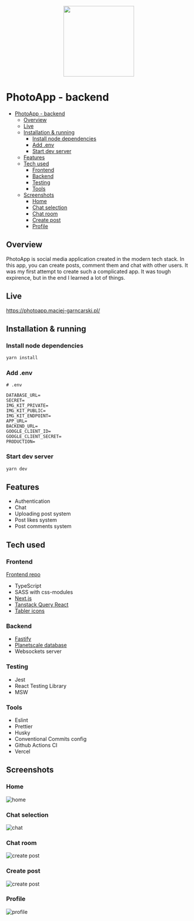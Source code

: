 <p align="center">
  <img width="192" height="192" src="https://raw.githubusercontent.com/MaciejGarncarski/photo-app/main/.github/screenshots/logo.png">
</p>

# PhotoApp - backend

- [PhotoApp - backend](#photoapp---backend)
  - [Overview](#overview)
  - [Live](#live)
  - [Installation \& running](#installation--running)
    - [Install node dependencies](#install-node-dependencies)
    - [Add .env](#add-env)
    - [Start dev server](#start-dev-server)
  - [Features](#features)
  - [Tech used](#tech-used)
    - [Frontend](#frontend)
    - [Backend](#backend)
    - [Testing](#testing)
    - [Tools](#tools)
  - [Screenshots](#screenshots)
    - [Home](#home)
    - [Chat selection](#chat-selection)
    - [Chat room](#chat-room)
    - [Create post](#create-post)
    - [Profile](#profile)

## Overview

PhotoApp is social media application created in the modern tech stack.
In this app, you can create posts, comment them and chat with other users. It was my first attempt to create such a complicated app. It was tough expirence, but in the end I learned a lot of things.

## Live

<https://photoapp.maciej-garncarski.pl/>

## Installation & running

### Install node dependencies

```bash
yarn install
```

### Add .env

```
# .env 

DATABASE_URL=
SECRET=
IMG_KIT_PRIVATE=
IMG_KIT_PUBLIC=
IMG_KIT_ENDPOINT=
APP_URL=
BACKEND_URL=
GOOGLE_CLIENT_ID=
GOOGLE_CLIENT_SECRET=
PRODUCTION=
```

### Start dev server

```bash
yarn dev
```

## Features

- Authentication
- Chat
- Uploading post system
- Post likes system
- Post comments system

## Tech used

### Frontend
[Frontend repo](https://github.com/MaciejGarncarski/photo-app)

- TypeScript
- SASS with css-modules
- [Next.js](https://nextjs.org/)
- [Tanstack Query React](https://tanstack.com/query/latest/docs/react/overview)
- [Tabler icons](https://tabler-icons.io/)

### Backend

- [Fastify](https://www.fastify.io/)
- [Planetscale database](https://planetscale.com/)
- Websockets server

### Testing

- Jest
- React Testing Library
- MSW

### Tools

- Eslint
- Prettier
- Husky
- Conventional Commits config
- Github Actions CI
- Vercel

## Screenshots


### Home
![home](https://raw.githubusercontent.com/MaciejGarncarski/photo-app/main/.github/screenshots/home.png)

### Chat selection
![chat](https://raw.githubusercontent.com/MaciejGarncarski/photo-app/main/.github/screenshots/chat.png)

### Chat room
![create post](https://raw.githubusercontent.com/MaciejGarncarski/photo-app/main/.github/screenshots/chat-room.png)

### Create post
![create post](https://raw.githubusercontent.com/MaciejGarncarski/photo-app/main/.github/screenshots/create-post.png)

### Profile
![profile](https://raw.githubusercontent.com/MaciejGarncarski/photo-app/main/.github/screenshots/profile.png)

